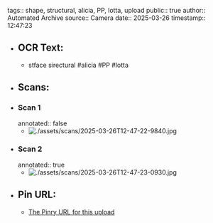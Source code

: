tags:: shape, structural, alicia, PP, lotta, upload
public:: true
author:: Automated Archive
source:: Camera
date:: 2025-03-26
timestamp:: 12:47:23

- ## OCR Text:
	- stface
	  sirectural
	  #alicia
	  #PP
	  #lotta
- ## Scans:
- ### Scan 1
  annotated:: false
	- ![./assets/scans/2025-03-26T12-47-22-9840.jpg](./assets/scans/2025-03-26T12-47-22-9840.jpg)
- ### Scan 2
  annotated:: true
	- ![./assets/scans/2025-03-26T12-47-23-0930.jpg](./assets/scans/2025-03-26T12-47-23-0930.jpg)
- ## Pin URL:
	- [The Pinry URL for this upload](https://pinry.petau.net/pins/297/)
